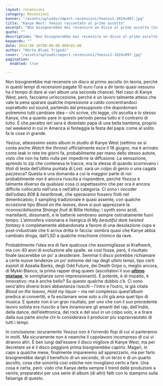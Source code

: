 ```yaml
---
layout: recensioni
category: Recensioni
banner: "/assets/uploads/import.recensioni/Yeezus1-1024x897.jpg"
title: "Kanye West: Yeezus raccontato al primo ascolto"
excerpt: "Non bisognerebbe mai recensire un disco al primo ascolto (in teoria, perché in questi tempi di recensioni pagate 10 euro l’una a dir tanto quasi nessuno ha il tempo di dare ai vari album una seconda chance). Nel caso di Kanye West, però, facciamo un’eccezione, perché è un lavoro talmente atteso che vale la pena [&hellip"
quote: ""
description: "Non bisognerebbe mai recensire un disco al primo ascolto (in teoria, perché in questi tempi di recensioni pagate 10 euro l’una a dir tanto quasi nessuno ha il tempo di dare ai vari album una seconda chance). Nel caso di Kanye West, però, facciamo un’eccezione, perché è un lavoro talmente atteso che vale la pena [&hellip"
keywords: ""
date: 2013-06-16T00:00:00.000+01:00
author: "Marta Blumi Tripodi"
cover: "/assets/uploads/import.recensioni/Yeezus1-1024x897.jpg"
pagination:
  enabled: true

---
```


Non bisognerebbe mai recensire un disco al primo ascolto (in teoria, perché in questi tempi di recensioni pagate 10 euro l’una a dir tanto quasi nessuno ha il tempo di dare ai vari album una seconda chance). Nel caso di Kanye West, però, facciamo un’eccezione, perché è un lavoro talmente atteso che vale la pena sparare qualche impressione a caldo concentrandoci soprattutto sul sound, partendo dal presupposto che dopodomani potremmo tutti cambiare idea – chi scrive, chi legge, chi ascolta e lo stesso Kanye, che a quanto pare in questo periodo pensa tutto e il contrario di tutto. E che peraltro ieri sera è diventato papà di una bella bambina, proprio nel weekend in cui in America si festeggia la festa del papà: come al solito fa le cose in grande.

_Yeezus_, attesissimo sesto album in studio di Kanye West (settimo se si conta anche _Watch the throne_) ufficialmente esce il 18 giugno, ma è arrivato come leak in rete tre giorni fa, probabilmente per mano dello stesso autore, visto che non ha fatto nulla per impedirne la diffusione. La sensazione, aprendo lo zip che conteneva le tracce, era la stessa di quando scorrevano i titoli di testa dell’ultima puntata di Lost: sarà un colpo di genio o una cagata pazzesca? Questa è una domanda a cui la maggior parte di noi probabilmente non è ancora riuscita a rispondere, perché _Yeezus_ è talmente diverso da qualsiasi cosa ci aspettassimo che per ora è ancora difficile collocarlo nell’una o nell’altra categoria. Ci sono i vocoder dell’odiato _808 & heartbreak_, che speravamo fossero finiti nel dimenticatoio; il sampling tradizionale è quasi assente, con qualche eccezione tipo _Blood on the leaves_, dove si può apprezzare la riconoscibilissima _Strange fruit_ di Billie Holiday; i synth sono acidi, martellanti, dissonanti, e le batterie sembrano sempre ostinatamente fuori tempo. L’atmosfera visionaria e lisergica di _My beautiful dark twisted fantasy_ è completamente abbandonata a favore di una desolazione cupa e post-industriale che ti arriva dritta in faccia: sembra quasi che Kanye abbia cambiato droga, dall’LSD a qualche mischione chimico da rave.

Probabilmente l’idea era di fare qualcosa che assomigliasse ai Kraftwerk, ma con 40 anni di evoluzione alle spalle: se così fosse, però, il risultato finale lascerebbe un po’ a desiderare. Semmai il disco potrebbe richiamare a certe nuove tendenze un po’ estreme del rap degli ultimi tempi, tipo certi exploit di Azealia Banks, degli Odd Future, dei Death Grips o, meglio ancora, di Mykki Blanco, la prima rapper drag queen (ascoltatevi il suo [**ultimo mixtape**](http://mykkiblancoworld.com/ "http://mykkiblancoworld.com/"), le somiglianze sono impressionanti). È potente, è di impatto, è innovativo: ma è anche bello? Su questo qualche dubbio c’è. Ci sono senz’altro diversi brani abbastanza riusciti – l’intro e l’outro, la già citata _Blood on the leaves_, _Hold my liquor_ – ma nel complesso quest’album predica ai convertiti, e fa esclamare wow solo a chi già ama quel tipo di musica. E questo non è un gran risultato, per uno che con il suo precedente lavoro solista era riuscito a fare innamorare gli amanti del rap, dell’indie, della dance, dell’elettronica, del rock e del soul in un colpo solo, e a tirare dalla sua parte anche chi lo considerava il producer più sopravvalutato di tutti i tempi.

In conclusione: sicuramente _Yeezus_ non è l’orrendo flop di cui vi parleranno in molti. Ma sicuramente non è neanche il capolavoro incompreso di cui vi diranno altri. È ben lungi dall’essere il disco migliore di Kanye West, ma per decretare se è il disco peggiore prima bisognerebbe capirlo. Magari, in capo a qualche mese, finalmente impareremo ad apprezzarlo, ma per farlo bisognerebbe dargli il beneficio di un secondo, di un terzo e di un quarto ascolto, cosa che sonorità così ostiche non invogliano certo a fare. Una cosa è certa, però: visto che Kanye detta sempre il trend delle produzioni a venire, preparatevi per una serie di album (di altri) fatti con lo stampino sulla falsariga di questo.